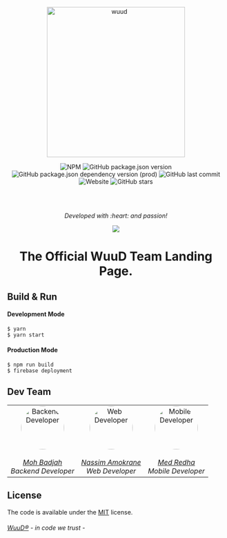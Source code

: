 <p align="center">
	<a href="https://wuud.net">
		<img width="320" height="348" src="https://github.com/TeamWuuD/WuuD-Website/blob/master/favicon.ico?raw=true" alt="wuud">
	</a>
</p>
<p align="center">
	<a>
		<img alt="NPM" src="https://img.shields.io/npm/l/react?color=black">
		<img alt="GitHub package.json version" src="https://img.shields.io/github/package-json/v/TeamWuuD/WuuD-Website?color=red&label=Version">
		<img alt="GitHub package.json dependency version (prod)" src="https://img.shields.io/github/package-json/dependency-version/TeamWuuD/WuuD-Website/react">
		<img alt="GitHub last commit" src="https://img.shields.io/github/last-commit/TeamWuuD/WuuD-Website?color=purple">
		<img alt="Website" src="https://img.shields.io/website?down_color=red&down_message=maintenance&style=flat-square&up_message=online&url=https%3A%2F%2Fwuud.net"> <img alt="GitHub stars" src="https://img.shields.io/github/stars/TeamWuuD/WuuD-Website?style=social">
	</a>
</p>

<br>
<br>

<p align="center">
 <i>Developed with :heart: and passion!</i>
</p>

<p align="center">
    <img src="https://www.linkapi.solutions/uploads/2019/05/Developer-Experience.gif">
</p>

<p align="center">
 <h1 align="center">The Official WuuD Team Landing Page.</h1>
</p>

## Build & Run

#### Development Mode

```bsh
$ yarn
$ yarn start
```

#### Production Mode

```bsh
$ npm run build
$ firebase deployment
```

## Dev Team

<html>
  <body>
    <table align="center" width="500" border="0" cellpadding="5">
      <tr>
        <td align="center" valign="center">
          <a href="https://github.com/badjio">
            <img
              alt="Backend Developer"
              src="https://avatars2.githubusercontent.com/u/15873766?s=400&v=4"
              style="border-radius: 50px"
              width="100"
              height="100"
            />
            <br />
            <br />
            <i>Moh Badjah</i></a
          ><br />
          <i>Backend Developer</i>
        </td>
        <td align="center" valign="center">
          <a href="https://github.com/na6im">
            <img
              alt="Web Developer"
              src="https://avatars1.githubusercontent.com/u/38627023?s=400&v=4"
              style="border-radius: 50px"
              width="100"
              height="100"
            />
            <br />
            <br />
            <i>Nassim Amokrane</i>
            <br />
          </a>
          <i>Web Developer</i>
        </td>
        <td align="center" valign="center">
          <a href="https://github.com/MedRedha">
            <img
              alt="Mobile Developer"
              src="https://github.com/medredha.png?s=75"
              style="border-radius: 50px"
              width="100"
              height="100"
            />
            <br />
            <br />
            <i>Med Redha</i>
            <br />
          </a>
          <i>Mobile Developer</i>
        </td>
      </tr>
    </table>
  </body>
</html>


## License

The code is available under the [MIT](https://github.com/TeamWuuD/WuuD-Website/blob/master/LICENSE) license.

###### [WuuD®](http://wuud.net/) - in code we trust -
